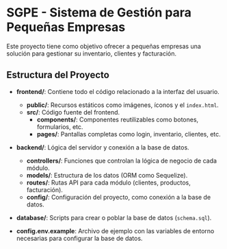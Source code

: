 # SGPE - Sistema de Gestión para Pequeñas Empresas

Este proyecto tiene como objetivo ofrecer a pequeñas empresas una solución para gestionar su inventario, clientes y facturación.

## Estructura del Proyecto

- **frontend/**: Contiene todo el código relacionado a la interfaz del usuario.
  - **public/**: Recursos estáticos como imágenes, íconos y el `index.html`.
  - **src/**: Código fuente del frontend.
    - **components/**: Componentes reutilizables como botones, formularios, etc.
    - **pages/**: Pantallas completas como login, inventario, clientes, etc.

- **backend/**: Lógica del servidor y conexión a la base de datos.
  - **controllers/**: Funciones que controlan la lógica de negocio de cada módulo.
  - **models/**: Estructura de los datos (ORM como Sequelize).
  - **routes/**: Rutas API para cada módulo (clientes, productos, facturación).
  - **config/**: Configuración del proyecto, como conexión a la base de datos.

- **database/**: Scripts para crear o poblar la base de datos (`schema.sql`).

- **config.env.example**: Archivo de ejemplo con las variables de entorno necesarias para configurar la base de datos.

